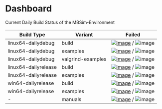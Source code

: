 # Dashboard

Current Daily Build Status of the MBSim-Environment

| Build Type | Variant | Failed |
|------------|---------|--------|
| linux64-dailydebug | build | [![image](http://www.mbsim-env.de/mbsim/buildsystemstate/linux64-dailydebug-build.nrFailed.svg)](http://www.mbsim-env.de/mbsim/linux64-dailydebug/report/result_current/) / ![image](http://www.mbsim-env.de/mbsim/buildsystemstate/linux64-dailydebug-build.nrAll.svg) |
| linux64-dailydebug | examples | [![image](http://www.mbsim-env.de/mbsim/buildsystemstate/linux64-dailydebug-examples.nrFailed.svg)](http://www.mbsim-env.de/mbsim/linux64-dailydebug/report/result_current/runexamples_report/result_current/) / ![image](http://www.mbsim-env.de/mbsim/buildsystemstate/linux64-dailydebug-examples.nrAll.svg) |
| linux64-dailydebug | valgrind-examples | [![image](http://www.mbsim-env.de/mbsim/buildsystemstate/linux64-dailydebug-valgrind-examples.nrFailed.svg)](http://www.mbsim-env.de/mbsim/linux64-dailydebug/report/runexamples_valgrind_report/result_current/) / ![image](http://www.mbsim-env.de/mbsim/buildsystemstate/linux64-dailydebug-valgrind-examples.nrAll.svg) |
| linux64-dailyrelease | build | [![image](http://www.mbsim-env.de/mbsim/buildsystemstate/linux64-dailyrelease-build.nrFailed.svg)](http://www.mbsim-env.de/mbsim/linux64-dailyrelease/report/result_current/) / ![image](http://www.mbsim-env.de/mbsim/buildsystemstate/linux64-dailyrelease-build.nrAll.svg) |
| linux64-dailyrelease | examples | [![image](http://www.mbsim-env.de/mbsim/buildsystemstate/linux64-dailyrelease-examples.nrFailed.svg)](http://www.mbsim-env.de/mbsim/linux64-dailyrelease/report/result_current/runexamples_report/result_current/) / ![image](http://www.mbsim-env.de/mbsim/buildsystemstate/linux64-dailyrelease-examples.nrAll.svg) |
| win64-dailyrelease | build | [![image](http://www.mbsim-env.de/mbsim/buildsystemstate/win64-dailyrelease-build.nrFailed.svg)](http://www.mbsim-env.de/mbsim/win64-dailyrelease/report/result_current/) / ![image](http://www.mbsim-env.de/mbsim/buildsystemstate/win64-dailyrelease-build.nrAll.svg) |
| win64-dailyrelease | examples | [![image](http://www.mbsim-env.de/mbsim/buildsystemstate/win64-dailyrelease-examples.nrFailed.svg)](http://www.mbsim-env.de/mbsim/win64-dailyrelease/report/result_current/runexamples_report/result_current/) / ![image](http://www.mbsim-env.de/mbsim/buildsystemstate/win64-dailyrelease-examples.nrAll.svg) |
| - | manuals | [![image](http://www.mbsim-env.de/mbsim/buildsystemstate/build-manuals.nrFailed.svg)](http://www.mbsim-env.de/mbsim/doc_manualsbuild.log) / ![image](http://www.mbsim-env.de/mbsim/buildsystemstate/build-manuals.nrAll.svg) |
